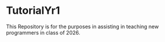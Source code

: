 # TutorialYr1
This Repository is for the purposes in assisting in teaching new programmers in class of 2026.
